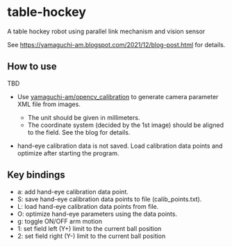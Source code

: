# table-hockey
A table hockey robot using parallel link mechanism and vision sensor

See https://yamaguchi-am.blogspot.com/2021/12/blog-post.html for details.

## How to use
TBD

- Use [yamaguchi-am/opencv_calibration](https://github.com/yamaguchi-am/opencv_calibration) to generate camera parameter XML file from images.
  - The unit should be given in millimeters.
  - The coordinate system (decided by the 1st image) should be aligned to the field. See the blog for details.

- hand-eye calibration data is not saved. Load calibration data points and optimize after starting the program.

## Key bindings

- a: add hand-eye calibration data point.
- S: save hand-eye calibration data points to file (calib_points.txt).
- L: load hand-eye calibration data points from file.
- O: optimize hand-eye parameters using the data points.
- g: toggle ON/OFF arm motion
- 1: set field left (Y+) limit to the current ball position
- 2: set field right (Y-) limit to the current ball position
